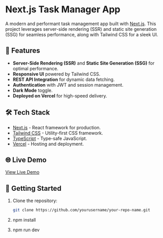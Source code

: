 # Next.js Task Manager App

A modern and performant task management app built with [Next.js](https://nextjs.org/). This project leverages server-side rendering (SSR) and static site generation (SSG) for seamless performance, along with Tailwind CSS for a sleek UI.

## 🚀 Features

- **Server-Side Rendering (SSR)** and **Static Site Generation (SSG)** for optimal performance.
- **Responsive UI** powered by Tailwind CSS.
- **REST API Integration** for dynamic data fetching.
- **Authentication** with JWT and session management.
- **Dark Mode** toggle.
- **Deployed on Vercel** for high-speed delivery.

## 🛠️ Tech Stack

- [Next.js](https://nextjs.org/) - React framework for production.
- [Tailwind CSS](https://tailwindcss.com/) - Utility-first CSS framework.
- [TypeScript](https://www.typescriptlang.org/) - Type-safe JavaScript.
- [Vercel](https://vercel.com/) - Hosting and deployment.

## 🌐 Live Demo

[View Live Demo](https://your-project-url.vercel.app)

## 🏁 Getting Started

1. Clone the repository:
   ```bash
   git clone https://github.com/yourusername/your-repo-name.git

2. npm install

3. npm run dev
